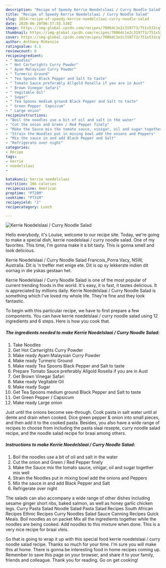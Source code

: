```yaml
---
description: "Recipe of Speedy Kerrie Noedelslaai / Curry Noodle Salad"
title: "Recipe of Speedy Kerrie Noedelslaai / Curry Noodle Salad"
slug: 1654-recipe-of-speedy-kerrie-noedelslaai-curry-noodle-salad
date: 2020-06-20T06:57:55.530Z
image: https://img-global.cpcdn.com/recipes/7006dc1e2c319773/751x532cq70/kerrie-noedelslaai-curry-noodle-salad-recipe-main-photo.jpg
thumbnail: https://img-global.cpcdn.com/recipes/7006dc1e2c319773/751x532cq70/kerrie-noedelslaai-curry-noodle-salad-recipe-main-photo.jpg
cover: https://img-global.cpcdn.com/recipes/7006dc1e2c319773/751x532cq70/kerrie-noedelslaai-curry-noodle-salad-recipe-main-photo.jpg
author: Anthony McKenzie
ratingvalue: 4.1
reviewcount: 8
recipeingredient:
- " Noodles"
- " Hot Cartwrights Curry Powder"
- " Ayam Malaysian Curry Powder"
- " Turmeric Ground"
- " Tea Spoons Black Pepper and Salt to taste"
- " Tomato Sauce preferably Allgold Rosella if you are in Aust"
- " Brown Vinegar Safari"
- " Vegitable Oil"
- " Sugar"
- " Tea Spoons medium ground Black Pepper and Salt to taste"
- " Green Pepper  Capsicum"
- " Large onion"
recipeinstructions:
- "Boil the noodles use a bit of oil and salt in the water"
- "Cut the onion and Green / Red Pepper finely"
- "Make the Sauce mix the tomato sauce, vinigar, oil and sugar together mix well"
- "Strain the Noodles put in mixing bowl add the onions and Peppers"
- "Mix the sauce in and add Black Pepper and Salt"
- "Refrigerate over night"
categories:
- Recipe
tags:
- kerrie
- noedelslaai
- 

katakunci: kerrie noedelslaai  
nutrition: 166 calories
recipecuisine: American
preptime: "PT28M"
cooktime: "PT31M"
recipeyield: "1"
recipecategory: Lunch

---
```



![Kerrie Noedelslaai / Curry Noodle Salad](https://img-global.cpcdn.com/recipes/7006dc1e2c319773/751x532cq70/kerrie-noedelslaai-curry-noodle-salad-recipe-main-photo.jpg)

Hello everybody, it's Louise, welcome to our recipe site. Today, we're going to make a special dish, kerrie noedelslaai / curry noodle salad. One of my favorites. This time, I'm gonna make it a bit tasty. This is gonna smell and look delicious.

Kerrie Noedelslaai / Curry Noodle Salad Francois_Porra Vacy, NSW, Australia. Dit is &#39;n treffer met enige ete. Dit is op sy lekkerste indien dit oornag in die yskas gestaan het.

Kerrie Noedelslaai / Curry Noodle Salad is one of the most popular of current trending foods in the world. It's easy, it is fast, it tastes delicious. It is appreciated by millions daily. Kerrie Noedelslaai / Curry Noodle Salad is something which I've loved my whole life. They're fine and they look fantastic.


To begin with this particular recipe, we have to first prepare a few components. You can have kerrie noedelslaai / curry noodle salad using 12 ingredients and 6 steps. Here is how you cook that.

<!--inarticleads1-->

##### The ingredients needed to make Kerrie Noedelslaai / Curry Noodle Salad:

1. Take  Noodles
1. Get  Hot Cartwrights Curry Powder
1. Make ready  Ayam Malaysian Curry Powder
1. Make ready  Turmeric Ground
1. Make ready  Tea Spoons Black Pepper and Salt to taste
1. Prepare  Tomato Sauce preferably Allgold Rosella if you are in Aust
1. Get  Brown Vinegar Safari
1. Make ready  Vegitable Oil
1. Make ready  Sugar
1. Get  Tea Spoons medium ground Black Pepper and Salt to taste
1. Get  Green Pepper / Capsicum
1. Make ready  Large onion


Just until the onions become see-through. Cook pasta in salt water until al dente and drain when cooked. Dice green pepper &amp; onion into small pieces, and then add it to the cooked pasta. Besides, you also have a wide range of recipes to choose from including the pasta slaai resepte, curry noodle salad recipe, and the noodle salad recipe for braai among others. 

<!--inarticleads2-->

##### Instructions to make Kerrie Noedelslaai / Curry Noodle Salad:

1. Boil the noodles use a bit of oil and salt in the water
1. Cut the onion and Green / Red Pepper finely
1. Make the Sauce mix the tomato sauce, vinigar, oil and sugar together mix well
1. Strain the Noodles put in mixing bowl add the onions and Peppers
1. Mix the sauce in and add Black Pepper and Salt
1. Refrigerate over night


The salads can also accompany a wide range of other dishes including sesame ginger short ribs, baked salmon, as well as honey garlic chicken legs. Curry Pasta Salad Noodle Salad Pasta Salad Recipes South African Recipes Ethnic Recipes Curry Noodles Salad Sauce Canning Recipes Quick Meals. Boil noodles as on packet Mix all the ingredients together while the noodles are being cooked. Add noodles to this mixture when done. This is a very nice recipe for braai vleis. 

So that is going to wrap it up with this special food kerrie noedelslaai / curry noodle salad recipe. Thanks so much for your time. I'm sure you will make this at home. There is gonna be interesting food in home recipes coming up. Remember to save this page on your browser, and share it to your family, friends and colleague. Thank you for reading. Go on get cooking!
